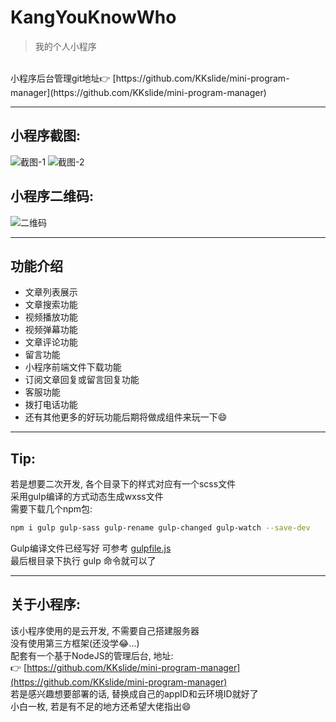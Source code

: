 # KangYouKnowWho
>   我的个人小程序

<br>
小程序后台管理git地址👉 [https://github.com/KKslide/mini-program-manager](https://github.com/KKslide/mini-program-manager)
<br>

---

## 小程序截图: 
![截图-1](https://6b61-kangyouknowwho-8ge6apb585a940c6-1304576484.tcb.qcloud.la/README_img/%E5%B0%8F%E7%A8%8B%E5%BA%8F%E6%88%AA%E5%9B%BE-1.jpg?sign=6b3bd2c7e1ebd89602cdfa1b27076dee&t=1613790677)
![截图-2](https://6b61-kangyouknowwho-8ge6apb585a940c6-1304576484.tcb.qcloud.la/README_img/%E5%B0%8F%E7%A8%8B%E5%BA%8F%E6%88%AA%E5%9B%BE-2.jpg?sign=92152dc5b95d60a2b05af1129154898e&t=1613790765)

## 小程序二维码:
![二维码](https://6b61-kangyouknowwho-8ge6apb585a940c6-1304576484.tcb.qcloud.la/README_img/%E5%B0%8F%E7%A8%8B%E5%BA%8F%E4%BA%8C%E7%BB%B4%E7%A0%81.jpg?sign=6e79c3f915801e4213ae4ef068be4a11&t=1613790754)

---
## 功能介绍
 - 文章列表展示
 - 文章搜索功能
 - 视频播放功能
 - 视频弹幕功能
 - 文章评论功能
 - 留言功能
 - 小程序前端文件下载功能
 - 订阅文章回复或留言回复功能
 - 客服功能
 - 拨打电话功能
 - 还有其他更多的好玩功能后期将做成组件来玩一下😄

--- 

## Tip: 
若是想要二次开发, 各个目录下的样式对应有一个scss文件 <br>
采用gulp编译的方式动态生成wxss文件 <br>
需要下载几个npm包: <br>
```bash
npm i gulp gulp-sass gulp-rename gulp-changed gulp-watch --save-dev
```
Gulp编译文件已经写好 可参考 [gulpfile.js](https://github.com/KKslide/mini-program-cloud/blob/master/gulpfile.js) <br>
最后根目录下执行 gulp 命令就可以了

---

## 关于小程序:
该小程序使用的是云开发, 不需要自己搭建服务器 <br>
没有使用第三方框架(还没学😂...) <br>
配套有一个基于NodeJS的管理后台, 地址: <br>
👉 [https://github.com/KKslide/mini-program-manager](https://github.com/KKslide/mini-program-manager) <br>
若是感兴趣想要部署的话, 替换成自己的appID和云环境ID就好了 <br>
小白一枚, 若是有不足的地方还希望大佬指出😄